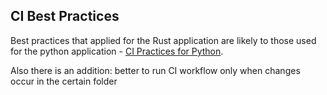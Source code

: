 ## CI Best Practices

Best practices that applied for the Rust application are likely to those
used for the python application - [CI Practices for Python](../app_python/CI.md).

Also there is an addition: better to run CI workflow only when changes occur in the certain folder